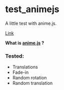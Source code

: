 # test_animejs

A little test with anime.js.

[Link](https://futomaki-bit.github.io/test_animejs/)

**What is [anime.js](https://animejs.com/) ?**

### Tested: ###
- Translations
- Fade-in
- Random rotation
- Random translation

